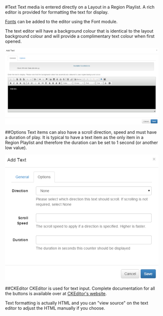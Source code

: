 <!--toc=widgets-->
#Text
Text media is entered directly on a Layout in a Region Playlist. A rich editor is provided for formatting the text for display.

[Fonts](media_module_font.html) can be added to the editor using the Font module.

The text editor will have a background colour that is identical to the layout background colour and will provide a complimentary text colour when first opened.

![General Tab](img/media_text_form_general.png)


##Options
Text items can also have a scroll direction, speed and must have a duration of play. It is typical to have a text item as the only item in a Region Playlist and therefore the duration can be set to 1 second (or another low value).

![Options Tab](img/media_text_form_options.png)

##CKEditor
CKEditor is used for text input. Complete documentation for all the buttons is available over at [CKEditor's website](http://docs.cksource.com/CKEditor_3.x/Users_Guide).

Text formatting is actually HTML and you can "view source" on the text editor to adjust the HTML manually if you choose.
